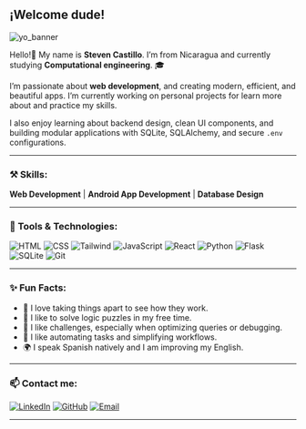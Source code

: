 ## ¡Welcome dude!

![yo_banner](https://github.com/user-attachments/assets/c2dd5447-4382-4402-8836-809062885b79)

Hello!👋 My name is **Steven Castillo**. I’m from Nicaragua and currently studying **Computational engineering**. 🎓

I’m passionate about **web development**, and creating modern, efficient, and beautiful apps. I’m currently working on personal projects for learn more about and practice my skills.

I also enjoy learning about backend design, clean UI components, and building modular applications with SQLite, SQLAlchemy, and secure `.env` configurations.

---

### ⚒️ Skills:
**Web Development** | **Android App Development** | **Database Design**

---

### 🧰 Tools & Technologies:
![HTML](https://img.shields.io/badge/-HTML5-E34F26?style=flat&logo=html5&logoColor=white)
![CSS](https://img.shields.io/badge/-CSS3-1572B6?style=flat&logo=css3)
![Tailwind](https://img.shields.io/badge/-Tailwind_CSS-38B2AC?style=flat&logo=tailwind-css)
![JavaScript](https://img.shields.io/badge/-JavaScript-F7DF1E?style=flat&logo=javascript&logoColor=black)
![React](https://img.shields.io/badge/-React-61DAFB?style=flat&logo=react)
![Python](https://img.shields.io/badge/-Python-3776AB?style=flat&logo=python)
![Flask](https://img.shields.io/badge/-Flask-000000?style=flat&logo=flask)
![SQLite](https://img.shields.io/badge/-SQLite-003B57?style=flat&logo=sqlite)
![Git](https://img.shields.io/badge/-Git-F05032?style=flat&logo=git)

---

### ✨ Fun Facts:
- 🔧 I love taking things apart to see how they work.
- 🧩 I like to solve logic puzzles in my free time.
- 🎯 I like challenges, especially when optimizing queries or debugging.
- 🤖 I like automating tasks and simplifying workflows.
- 🌍 I speak Spanish natively and I am improving my English.

---

### 📫 Contact me:
[![LinkedIn](https://img.shields.io/badge/-LinkedIn-0077B5?style=flat&logo=linkedin)](https://www.linkedin.com/in/steven-castillo/)
[![GitHub](https://img.shields.io/badge/-GitHub-181717?style=flat&logo=github)](https://github.com/steven-cl)
[![Email](https://img.shields.io/badge/-Email-D14836?style=flat&logo=gmail&logoColor=white)](mailto:your.email@example.com)

---



